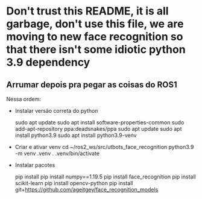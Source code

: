 # Don't trust this README, it is all garbage, don't use this file, we are moving to new face recognition so that there isn't some idiotic python 3.9 dependency

## Arrumar depois pra pegar as coisas do ROS1

Nessa ordem:

- Instalar versão correta do python

    sudo apt update
    sudo apt install software-properties-common
    sudo add-apt-repository ppa:deadsnakes/ppa
    sudo apt update
    sudo apt install python3.9
    sudo apt install python3.9-venv

- Criar e ativar venv
    cd ~/ros2_ws/src/utbots_face_recognition
    python3.9 -m venv .venv
    . .venv/bin/activate


- Instalar pacotes

    pip install pip install numpy==1.19.5
    pip install face_recognition
    pip install scikit-learn
    pip install opencv-python
    pip install git+https://github.com/ageitgey/face_recognition_models
